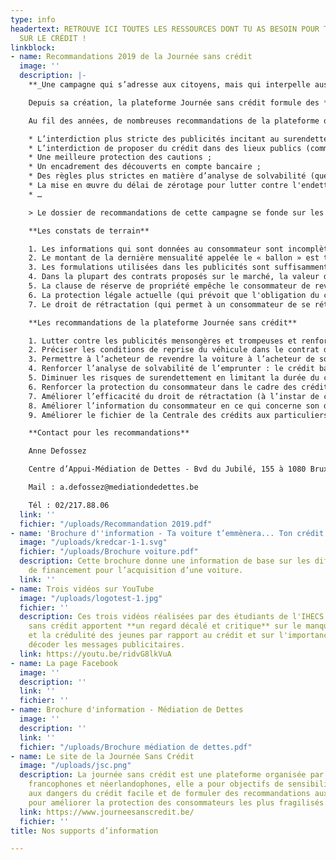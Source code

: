 ```yaml
---
type: info
headertext: RETROUVE ICI TOUTES LES RESSOURCES DONT TU AS BESOIN POUR TOUT SAVOIR
  SUR LE CRÉDIT !
linkblock:
- name: Recommandations 2019 de la Journée sans crédit
  image: ''
  description: |-
    **_Une campagne qui s’adresse aux citoyens, mais qui interpelle aussi les politiques_**

    Depuis sa création, la plateforme Journée sans crédit formule des **recommandations destinées aux pouvoirs politiques** afin d’améliorer la protection des consommateurs, et de lutter plus efficacement contre le surendettement.

    Au fil des années, de nombreuses recommandations de la plateforme ont été intégrées dans la législation comme :

    * L’interdiction plus stricte des publicités incitant au surendettement ;
    * L’interdiction de proposer du crédit dans des lieux publics (comme les gares) ;
    * Une meilleure protection des cautions ;
    * Un encadrement des découverts en compte bancaire ;
    * Des règles plus strictes en matière d’analyse de solvabilité (questionnaire obligatoire) ;
    * La mise en œuvre du délai de zérotage pour lutter contre l'endettement permanent ;
    * …

    > Le dossier de recommandations de cette campagne se fonde sur les constats de terrain des associations partenaires et sur une analyse approfondie et critique de la législation

    **Les constats de terrain**

    1. Les informations qui sont données au consommateur sont incomplètes, voire trompeuses : il n’est pas correctement informé du coût réel du crédit ballon ni des risques liés à la dégressivité moins rapide du solde restant dû. En outre, il est amené à croire qu’il va pouvoir automatiquement solder la dernière mensualité par la revente de la voiture.
    2. Le montant de la dernière mensualité appelée le « ballon » est trop important par rapport aux revenus des consommateurs qui sont bien souvent insuffisants pour faire face au paiement de cette dernière mensualité. Pour solder son crédit, le consommateur va donc inévitablement devoir soit reprendre un nouveau crédit, soit revendre sa voiture. La « reprise » de la voiture par le concessionnaire est d’ailleurs une des « possibilités » voire un des avantages mis en avant par les publicités.
    3. Les formulations utilisées dans les publicités sont suffisamment ambiguës pour laisser penser que le prix de la reprise du véhicule va permettre à tous les coups de payer le ballon et de rembourser le crédit alors que c’est loin d’être le cas.
    4. Dans la plupart des contrats proposés sur le marché, la valeur de revente (ou "valeur résiduelle") indiquée dans les contrats de crédit est totalement indicative et ne lie pas le concessionnaire. Il n’y a d’ailleurs pas d’obligation légale de garantir une valeur minimale de reprise du véhicule.
    5. La clause de réserve de propriété empêche le consommateur de revendre lui-même la voiture à un tiers. Il sera pieds et poings liés au prêteur, au concessionnaire et aux conditions de reprise que ce dernier lui imposera.
    6. La protection légale actuelle (qui prévoit que l'obligation du consommateur de rembourser le crédit est suspendue tant que la livraison de la voiture n’a pas eu lieu) est ineffective.
    7. Le droit de rétractation (qui permet à un consommateur de se rétracter sans motif dans un délai de 14 jours et qui a pour objectif de lutter contre les achats compulsifs) est ineffectif lorsque le crédit est lié à une vente dans un magasin.

    **Les recommandations de la plateforme Journée sans crédit**

    1. Lutter contre les publicités mensongères et trompeuses et renforcer les contrôles par les autorités publiques compétentes
    2. Préciser les conditions de reprise du véhicule dans le contrat de vente lié à un crédit ballon
    3. Permettre à l’acheteur de revendre la voiture à l’acheteur de son choix
    4. Renforcer l’analyse de solvabilité de l’emprunter : le crédit ballon doit pouvoir être remboursé au moyen des revenus de l’emprunteur
    5. Diminuer les risques de surendettement en limitant la durée du crédit ballon ainsi que le montant du ballon.
    6. Renforcer la protection du consommateur dans le cadre des crédits liés à l’acquisition d’un bien ou d’un service.
    7. Améliorer l’efficacité du droit de rétractation (à l’instar de ce qui se fait déjà en France).
    8. Améliorer l’information du consommateur en ce qui concerne son droit de rétractation dans le cadre du crédit (à l’instar de ce qui se fait déjà en France).
    9. Améliorer le fichier de la Centrale des crédits aux particuliers (CCP).

    **Contact pour les recommandations**

    Anne Defossez

    Centre d’Appui-Médiation de Dettes - Bvd du Jubilé, 155 à 1080 Bruxelles

    Mail : a.defossez@mediationdedettes.be

    Tél : 02/217.88.06
  link: ''
  fichier: "/uploads/Recommandation 2019.pdf"
- name: 'Brochure d''information - Ta voiture t’emmènera... Ton crédit te suivera '
  image: "/uploads/kredcar-1-1.svg"
  fichier: "/uploads/Brochure voiture.pdf"
  description: Cette brochure donne une information de base sur les différentes offres
    de financement pour l’acquisition d’une voiture.
  link: ''
- name: Trois vidéos sur YouTube
  image: "/uploads/logotest-1.jpg"
  fichier: ''
  description: Ces trois vidéos réalisées par des étudiants de l'IHECS pour la Journée
    sans crédit apportent **un regard décalé et critique** sur le manque d'information
    et la crédulité des jeunes par rapport au crédit et sur l'importance de pouvoir
    décoder les messages publicitaires.
  link: https://youtu.be/ridvG8lkVuA
- name: La page Facebook
  image: ''
  description: ''
  link: ''
  fichier: ''
- name: Brochure d'information - Médiation de Dettes
  image: ''
  description: ''
  link: ''
  fichier: "/uploads/Brochure médiation de dettes.pdf"
- name: Le site de la Journée Sans Crédit
  image: "/uploads/jsc.png"
  description: La journée sans crédit est une plateforme organisée par 31 associations
    francophones et néerlandophones, elle a pour objectifs de sensibiliser les consommateurs
    aux dangers du crédit facile et de formuler des recommandations aux pouvoirs publics
    pour améliorer la protection des consommateurs les plus fragilisés.
  link: https://www.journeesanscredit.be/
  fichier: ''
title: Nos supports d’information

---
```

